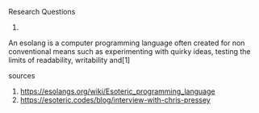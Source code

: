 Research Questions

1.
An esolang is a computer programming language often created for non conventional means such as  experimenting with quirky ideas, testing the limits of readability, writability and[1] 


sources
1. https://esolangs.org/wiki/Esoteric_programming_language
2. https://esoteric.codes/blog/interview-with-chris-pressey